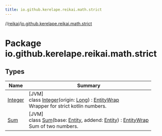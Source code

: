 ```yaml
---
title: io.github.kerelape.reikai.math.strict
---
```

//[reikai](../../index.html)/[io.github.kerelape.reikai.math.strict](index.html)



# Package io.github.kerelape.reikai.math.strict



## Types


| Name | Summary |
|---|---|
| [Integer](-integer/index.html) | [JVM]<br>class [Integer](-integer/index.html)(origin: [Long](https://kotlinlang.org/api/latest/jvm/stdlib/kotlin/-long/index.html)) : [EntityWrap](../io.github.kerelape.reikai.core/-entity-wrap/index.html)<br>Wrapper for strict kotlin numbers. |
| [Sum](-sum/index.html) | [JVM]<br>class [Sum](-sum/index.html)(base: [Entity](../io.github.kerelape.reikai.core/-entity/index.html), addend: [Entity](../io.github.kerelape.reikai.core/-entity/index.html)) : [EntityWrap](../io.github.kerelape.reikai.core/-entity-wrap/index.html)<br>Sum of two numbers. |

